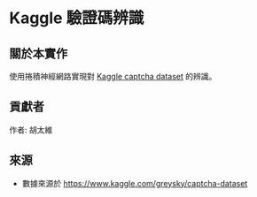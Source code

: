 # Kaggle 驗證碼辨識

## 關於本實作

使用捲積神經網路實現對 [Kaggle captcha dataset](https://www.kaggle.com/greysky/captcha-dataset) 的辨識。



## 貢獻者

作者: 胡太維



## 來源

+ 數據來源於 https://www.kaggle.com/greysky/captcha-dataset